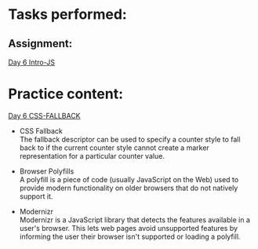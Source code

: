 # Tasks performed:
## Assignment: 
[Day 6 Intro-JS](https://github.com/ineffable23/fullstack-training/tree/main/Day%206/Day%206%20Intro-JS)

  <!-- `````` -->

# Practice content: 
[Day 6  CSS-FALLBACK](https://github.com/ineffable23/fullstack-training/tree/main/Day%206/Day%206%20%20CSS-FALLBACK)

- CSS Fallback <br>
  The fallback descriptor can be used to specify a counter style to fall back to if the current counter style cannot create a marker representation for a particular counter value.

- Browser Polyfills <br>
  A polyfill is a piece of code (usually JavaScript on the Web) used to provide modern functionality on older browsers that do not natively support it.

- Modernizr <br>
  Modernizr is a JavaScript library that detects the features available in a user's browser. This lets web pages avoid unsupported features by informing the user their browser isn't supported or loading a polyfill.